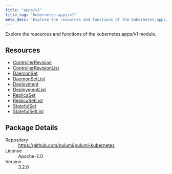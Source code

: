 ```yaml
---
title: "apps/v1"
title_tag: "kubernetes.apps/v1"
meta_desc: "Explore the resources and functions of the kubernetes.apps/v1 module."
---
```


<!-- WARNING: this file was generated by Pulumi Docs Generator. -->
<!-- Do not edit by hand unless you're certain you know what you are doing! -->

Explore the resources and functions of the kubernetes.apps/v1 module.

<h2 id="resources">Resources</h2>
<ul class="api">
    <li><a href="controllerrevision" title="ControllerRevision"><span class="symbol resource"></span>ControllerRevision</a></li>
    <li><a href="controllerrevisionlist" title="ControllerRevisionList"><span class="symbol resource"></span>ControllerRevisionList</a></li>
    <li><a href="daemonset" title="DaemonSet"><span class="symbol resource"></span>DaemonSet</a></li>
    <li><a href="daemonsetlist" title="DaemonSetList"><span class="symbol resource"></span>DaemonSetList</a></li>
    <li><a href="deployment" title="Deployment"><span class="symbol resource"></span>Deployment</a></li>
    <li><a href="deploymentlist" title="DeploymentList"><span class="symbol resource"></span>DeploymentList</a></li>
    <li><a href="replicaset" title="ReplicaSet"><span class="symbol resource"></span>ReplicaSet</a></li>
    <li><a href="replicasetlist" title="ReplicaSetList"><span class="symbol resource"></span>ReplicaSetList</a></li>
    <li><a href="statefulset" title="StatefulSet"><span class="symbol resource"></span>StatefulSet</a></li>
    <li><a href="statefulsetlist" title="StatefulSetList"><span class="symbol resource"></span>StatefulSetList</a></li>
</ul>

<h2 id="package-details">Package Details</h2>
<dl class="package-details">
	<dt>Repository</dt>
	<dd><a href="https://github.com/pulumi/pulumi-kubernetes">https://github.com/pulumi/pulumi-kubernetes</a></dd>
	<dt>License</dt>
	<dd>Apache-2.0</dd>
	<dt>Version</dt>
	<dd>3.2.0</dd>
</dl>

